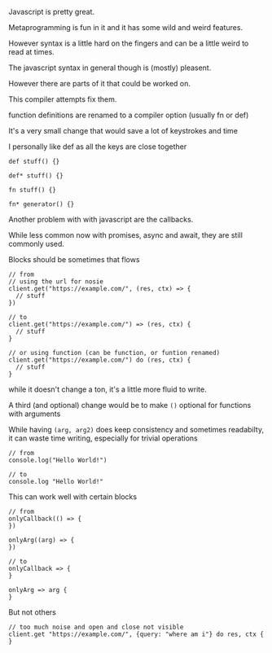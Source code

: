 Javascript is pretty great.

Metaprogramming is fun in it and it has some wild and weird features.

However syntax is a little hard on the fingers and can be a little weird to read at times.

The javascript syntax in general though is (mostly) pleasent.

However there are parts of it that could be worked on.

This compiler attempts fix them.

function definitions are renamed to a compiler option (usually fn or def)

It's a very small change that would save a lot of keystrokes and time

I personally like def as all the keys are close together
```
def stuff() {}

def* stuff() {}

fn stuff() {}

fn* generator() {}
```

Another problem with with javascript are the callbacks.

While less common now with promises, async and await, they are still commonly used.

Blocks should be sometimes that flows
```
// from
// using the url for nosie
client.get("https://example.com/", (res, ctx) => {
  // stuff
})

// to
client.get("https://example.com/") => (res, ctx) {
  // stuff
}

// or using function (can be function, or funtion renamed)
client.get("https://example.com/") do (res, ctx) {
  // stuff
}
```

while it doesn't change a ton, it's a little more fluid to write.

A third (and optional) change would be to make `()` optional for functions with arguments

While having `(arg, arg2)` does keep consistency and sometimes readabilty, it can waste time writing, especially for trivial operations

```
// from
console.log("Hello World!")

// to
console.log "Hello World!"
```

This can work well with certain blocks
```
// from
onlyCallback(() => {
})

onlyArg((arg) => {
})

// to 
onlyCallback => {
}

onlyArg => arg {
}
```

But not others
```
// too much noise and open and close not visible
client.get "https://example.com/", {query: "where am i"} do res, ctx {
}
```
